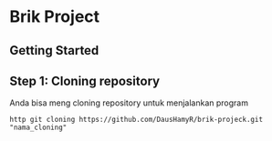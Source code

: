 # Brik Project
## Getting Started
## Step 1: Cloning repository
Anda bisa meng cloning repository untuk menjalankan program

``http
  git cloning https://github.com/DausHamyR/brik-projeck.git "nama_cloning"
``
